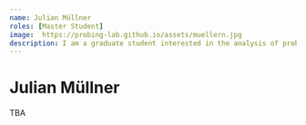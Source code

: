 ```yaml
---
name: Julian Müllner 
roles: [Master Student]
image:  https://probing-lab.github.io/assets/muellern.jpg
description: I am a graduate student interested in the analysis of probabilistic programs, formal verification and (distributed) embedded systems.
---
```


# Julian Müllner

TBA
